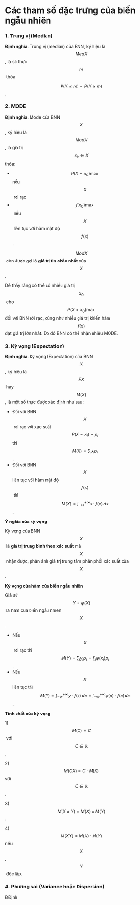 # Các tham số đặc trưng của biến ngẫu nhiên

### 1. Trung vị (Median)

**Định nghĩa**. Trung vị (median) của BNN, ký hiệu là $$MedX$$​, là số thực $$m$$​ thỏa:

$$P(X \leq m) = P(X \geq m)$$​.

### 2. MODE

**Định nghĩa**. Mode của BNN $$X$$​, ký hiệu là $$ModX$$​, là giá trị $$x_0 \in X$$​ thỏa:

* $$P(X = x_0) \max$$​ nếu $$X$$​ rời rạc
* $$f(x_0) \max$$​ nếu $$X$$​ liên tục với hàm mật độ $$f(x)$$​.

$$ModX$$​ còn được gọi là **giá trị tin chắc nhất** của $$X$$​.

Dễ thấy rằng có thể có nhiều giá trị $$x_0$$​ cho $$P(X=x_0) \max$$​ đối với BNN rời rạc, cũng như nhiều giá trị khiến hàm $$f(x)$$ đạt giá trị lớn nhất. Do đó BNN có thể nhận nhiều MODE.

### 3. Kỳ vọng (Expectation)

**Định nghĩa**. Kỳ vọng (Expectation) của BNN $$X$$​, ký hiệu là $$EX$$​ hay $$M(X)$$​, là một số thực được xác định như sau:

* Đối với BNN $$X$$​ rời rạc với xác suất $$P(X = x_i) = p_i$$ thì $$M(X) = \displaystyle{\sum_i x_i p_i}$$​.
* Đối với BNN $$X$$​liên tục với hàm mật độ $$f(x)$$​ thì $$M(X) = \displaystyle{\int_{-\infty}^{+\infty} x \cdot f(x)\, dx}$$.

**Ý nghĩa của kỳ vọng**

Kỳ vọng của BNN $$X$$​ là **giá trị trung bình theo xác suất** mà $$X$$​ nhận được, phản ánh giá trị trung tâm phân phối xác suất của $$X$$​.

**Kỳ vọng của hàm của biến ngẫu nhiên**

Giả sử $$Y=\varphi(X)$$​ là hàm của biến ngẫu nhiên $$X$$​.

* Nếu $$X$$​ rời rạc thì $$M(Y) = \displaystyle{\sum_i y_i p_i = \sum_i \varphi(x_i) p_i}$$.
* Nếu $$X$$​liên tục thì $$M(Y) = \displaystyle{\int_{-\infty}^{+\infty} y \cdot f(x)\, dx = \int_{-\infty}^{+\infty} \varphi(x) \cdot f(x)\, dx}$$.

**Tính chất của kỳ vọng**

1\) $$M(C) = C$$​ với $$C \in \mathbb{R}$$.

2\) $$M(CX) = C \cdot M(X)$$​ với $$C \in \mathbb{R}$$​.

3\) $$M(X \pm Y) = M(X) \pm M(Y)$$.

4\) $$M(X Y) = M(X) \cdot M(Y)$$​ nếu $$X$$​, $$Y$$​ độc lập.

### 4. Phương sai (Variance hoặc Dispersion)

ĐĐịnh
